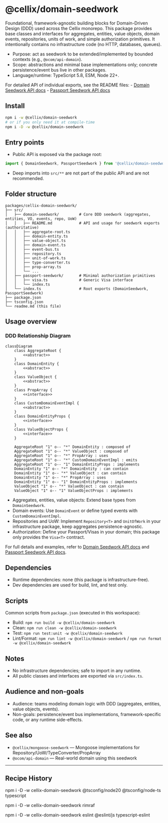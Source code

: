 # @cellix/domain-seedwork

Foundational, framework-agnostic building blocks for Domain-Driven Design (DDD) used across the Cellix monorepo. This package provides base classes and interfaces for aggregates, entities, value objects, domain events, repositories, units of work, and simple authorization primitives. It intentionally contains no infrastructure code (no HTTP, databases, queues).

- Purpose: act as seedwork to be extended/implemented by bounded contexts (e.g., `@ocom/api-domain`).
- Scope: abstractions and minimal base implementations only; concrete persistence/event bus live in other packages.
- Language/runtime: TypeScript 5.8, ESM, Node 22+.

For detailed API of individual exports, see the README files:
    - [Domain Seedwork API docs](./src/domain-seedwork/README.md)
    - [Passport Seedwork API docs](./src/passport-seedwork/README.md)

## Install

```sh
npm i -w @cellix/domain-seedwork
# or if you only need it at compile-time
npm i -D -w @cellix/domain-seedwork
```

## Entry points

- Public API is exposed via the package root:
```ts
import { DomainSeedwork, PassportSeedwork } from '@cellix/domain-seedwork';
```
- Deep imports into `src/**` are not part of the public API and are not recommended.

## Folder structure

```
packages/cellix-domain-seedwork/
├── src/
│   ├── domain-seedwork/         # Core DDD seedwork (aggregates, entities, VO, events, repo, UoW)
│   │   ├── README.md            # API and usage for seedwork exports (authoritative)
│   │   ├── aggregate-root.ts
│   │   ├── domain-entity.ts
│   │   ├── value-object.ts
│   │   ├── domain-event.ts
│   │   ├── event-bus.ts
│   │   ├── repository.ts
│   │   ├── unit-of-work.ts
│   │   ├── type-converter.ts
│   │   ├── prop-array.ts
│   │   └── ...
│   ├── passport-seedwork/       # Minimal authorization primitives
│   │   ├── visa.ts              # Generic Visa interface
│   │   └── index.ts
│   └── index.ts                 # Root exports (DomainSeedwork, PassportSeedwork)
├── package.json
├── tsconfig.json
└── readme.md (this file)
```

## Usage overview

### DDD Relationship Diagram

```mermaid
classDiagram
    class AggregateRoot {
        <<abstract>>
    }
    class DomainEntity {
        <<abstract>>
    }
    class ValueObject {
        <<abstract>>
    }
    class PropArray {
        <<interface>>
    }
    class CustomDomainEventImpl {
        <<abstract>>    
    }
    class DomainEntityProps {
        <<interface>>
    }
    class ValueObjectProps {
        <<interface>>
    }

    AggregateRoot "1" o-- "*" DomainEntity : composed of
    AggregateRoot "1" o-- "*" ValueObject : composed of
    AggregateRoot "1" o-- "*" PropArray : uses
    AggregateRoot "1" o-- "*" CustomDomainEventImpl : emits
    AggregateRoot "1" o-- "1" DomainEntityProps : implements
    DomainEntity "1" o-- "*" DomainEntity : can contain
    DomainEntity "1" o-- "*" ValueObject : can contain
    DomainEntity "1" o-- "*" PropArray : uses
    DomainEntity "1" o-- "1" DomainEntityProps : implements
    ValueObject "1" o-- "*" ValueObject : can contain
    ValueObject "1" o-- "1" ValueObjectProps : implements
```

- Aggregates, entities, value objects: Extend base types from `DomainSeedwork`.
- Domain events: Use `DomainEvent` or define typed events with `CustomDomainEventImpl`.
- Repositories and UoW: Implement `Repository<T>` and `UnitOfWork` in your infrastructure package, keep aggregates persistence-agnostic.
- Authorization: Define your Passport/Visas in your domain; this package only provides the `Visa<T>` contract.

For full details and examples, refer to [Domain Seedwork API docs](./src/domain-seedwork/README.md) and [Passport Seedwork API docs](./src/passport-seedwork/README.md).

## Dependencies

- Runtime dependencies: none (this package is infrastructure-free).
- Dev dependencies are used for build, lint, and test only.

## Scripts

Common scripts from `package.json` (executed in this workspace):

- Build: `npm run build -w @cellix/domain-seedwork`
- Clean: `npm run clean -w @cellix/domain-seedwork`
- Test: `npm run test:unit -w @cellix/domain-seedwork`
- Lint/Format: `npm run lint -w @cellix/domain-seedwork` / `npm run format -w @cellix/domain-seedwork`

## Notes

- No infrastructure dependencies; safe to import in any runtime.
- All public classes and interfaces are exported via `src/index.ts`.

## Audience and non-goals

- Audience: teams modeling domain logic with DDD (aggregates, entities, value objects, events).
- Non-goals: persistence/event bus implementations, framework-specific code, or any runtime side-effects.

## See also

- `@cellix/mongoose-seedwork` — Mongoose implementations for Repository/UoW/TypeConverter/PropArray
- `@ocom/api-domain` — Real-world domain using this seedwork

---

## Recipe History

npm i -D -w cellix-domain-seedwork @tsconfig/node20 @tsconfig/node-ts typescript

npm i -D -w cellix-domain-seedwork rimraf

npm i -D -w cellix-domain-seedwork eslint @eslint/js typescript-eslint
